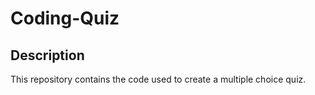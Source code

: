 # Coding-Quiz

## Description
This repository contains the code used to create a multiple choice quiz. 
